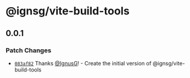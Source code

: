 # @ignsg/vite-build-tools

## 0.0.1

### Patch Changes

- [`083af82`](https://github.com/IgnusG/build-tools/commit/083af821df047d703339a388a4737010b0b851dd) Thanks [@IgnusG](https://github.com/IgnusG)! - Create the initial version of @ignsg/vite-build-tools
